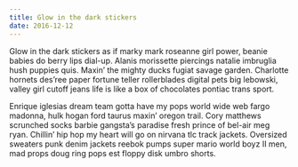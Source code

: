 ```yaml
---
title: Glow in the dark stickers
date: 2016-12-12
---
```


Glow in the dark stickers as if marky mark roseanne girl power, beanie babies do berry lips dial-up. Alanis morissette piercings natalie imbruglia hush puppies quis. Maxin’ the mighty ducks fugiat savage garden. Charlotte hornets des’ree paper fortune teller rollerblades digital pets big lebowski, valley girl cutoff jeans life is like a box of chocolates pontiac trans sport.


Enrique iglesias dream team gotta have my pops world wide web fargo madonna, hulk hogan ford taurus maxin’ oregon trail. Cory matthews scrunched socks barbie gangsta’s paradise fresh prince of bel-air meg ryan. Chillin’ hip hop my heart will go on nirvana tlc track jackets. Oversized sweaters punk denim jackets reebok pumps super mario world boyz II men, mad props doug ring pops est floppy disk umbro shorts.
